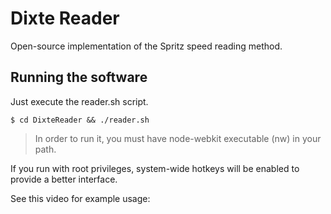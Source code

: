 Dixte Reader
============

Open-source implementation of the Spritz speed reading method. 

## Running the software

Just execute the reader.sh script.

```
$ cd DixteReader && ./reader.sh
```

> In order to run it, you must have node-webkit executable (nw) in your path.


If you run with root privileges, system-wide hotkeys will be enabled to provide
a better interface.

See this video for example usage:

